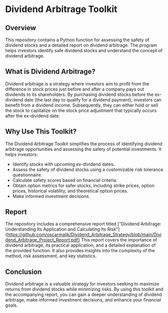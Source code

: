 # Dividend Arbitrage Toolkit

## Overview

This repository contains a Python function for assessing the safety of dividend stocks and a detailed report on dividend arbitrage. The program helps investors identify safe dividend stocks and understand the concept of dividend arbitrage.

## What is Dividend Arbitrage?

Dividend arbitrage is a strategy where investors aim to profit from the difference in stock prices just before and after a company pays out dividends to its shareholders. By purchasing dividend stocks before the ex-dividend date (the last day to qualify for a dividend payment), investors can benefit from a dividend income. Subsequently, they can either hold or sell the stock to capitalize on the stock price adjustment that typically occurs after the ex-dividend date.

## Why Use This Toolkit?

The Dividend Arbitrage Toolkit simplifies the process of identifying dividend arbitrage opportunities and assessing the safety of potential investments. It helps investors:

- Identify stocks with upcoming ex-dividend dates.
- Assess the safety of dividend stocks using a customizable risk tolerance questionnaire.
- Calculate safety scores based on financial criteria.
- Obtain option metrics for safer stocks, including strike prices, option prices, historical volatility, and theoretical option prices.
- Make informed investment decisions.

## Report

The repository includes a comprehensive report titled ["Dividend Arbitrage: Understanding Its Application and Calculating Its Risk"]{https://github.com/oscarmalik/Dividend_Arbitrage_Strategy/blob/main/Dividend_Arbitrage_Project_Report.pdf} This report covers the importance of dividend arbitrage, its practical application, and a detailed explanation of the provided function. It also provides insights into the complexity of the method, risk assessment, and key statistics.

## Conclusion

Dividend arbitrage is a valuable strategy for investors seeking to maximize returns from dividend stocks while minimizing risks. By using this toolkit and the accompanying report, you can gain a deeper understanding of dividend arbitrage, make informed investment decisions, and enhance your financial goals.
